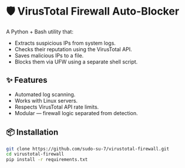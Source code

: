 # 🛡 VirusTotal Firewall Auto-Blocker

A Python + Bash utility that:

- Extracts suspicious IPs from system logs.
- Checks their reputation using the VirusTotal API.
- Saves malicious IPs to a file.
- Blocks them via UFW using a separate shell script.

## ✨ Features

- Automated log scanning.
- Works with Linux servers.
- Respects VirusTotal API rate limits.
- Modular — firewall logic separated from detection.

## 📦 Installation

```bash
git clone https://github.com/sudo-su-7/virustotal-firewall.git
cd virustotal-firewall
pip install -r requirements.txt
```
